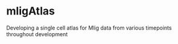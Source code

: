 # mligAtlas
Developing a single cell atlas for Mlig data from various timepoints throughout development
